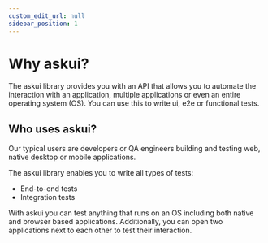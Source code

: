 ```yaml
---
custom_edit_url: null
sidebar_position: 1
---
```


# Why askui?

The askui library provides you with an API that allows you to automate the interaction with an application, multiple applications or even an entire operating system (OS). You can use this to write ui, e2e or functional tests.

## Who uses askui?

Our typical users are developers or QA engineers building and testing web, native desktop or mobile applications.

The askui library enables you to write all types of tests:

- End-to-end tests
- Integration tests

With askui you can test anything that runs on an OS including both native and browser based applications. Additionally, you can open two applications next to each other to test their interaction.

